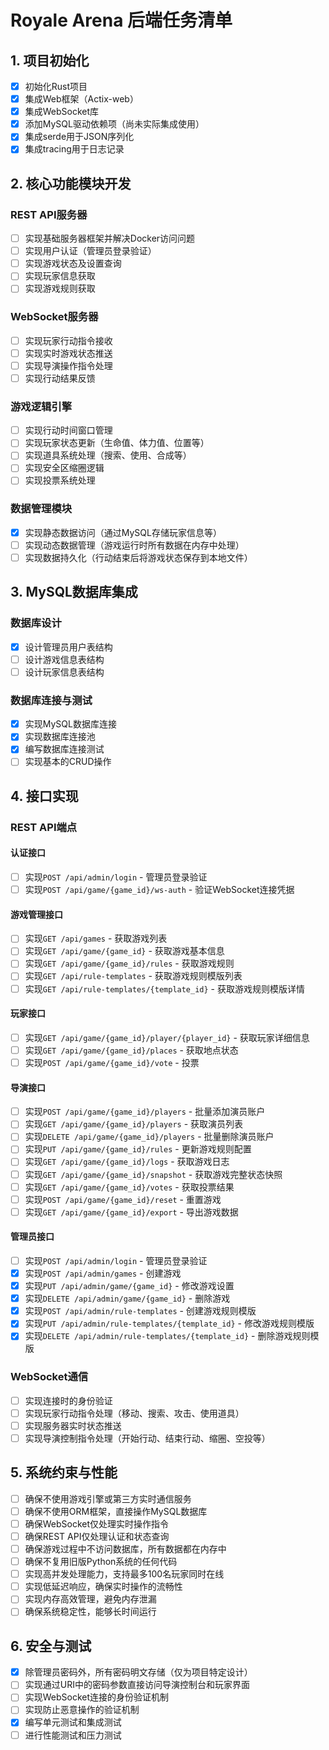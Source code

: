 # Royale Arena 后端任务清单

## 1. 项目初始化
- [x] 初始化Rust项目
- [x] 集成Web框架（Actix-web）
- [x] 集成WebSocket库
- [x] 添加MySQL驱动依赖项（尚未实际集成使用）
- [x] 集成serde用于JSON序列化
- [x] 集成tracing用于日志记录

## 2. 核心功能模块开发
### REST API服务器
- [ ] 实现基础服务器框架并解决Docker访问问题
- [ ] 实现用户认证（管理员登录验证）
- [ ] 实现游戏状态及设置查询
- [ ] 实现玩家信息获取
- [ ] 实现游戏规则获取

### WebSocket服务器
- [ ] 实现玩家行动指令接收
- [ ] 实现实时游戏状态推送
- [ ] 实现导演操作指令处理
- [ ] 实现行动结果反馈

### 游戏逻辑引擎
- [ ] 实现行动时间窗口管理
- [ ] 实现玩家状态更新（生命值、体力值、位置等）
- [ ] 实现道具系统处理（搜索、使用、合成等）
- [ ] 实现安全区缩圈逻辑
- [ ] 实现投票系统处理

### 数据管理模块
- [x] 实现静态数据访问（通过MySQL存储玩家信息等）
- [ ] 实现动态数据管理（游戏运行时所有数据在内存中处理）
- [ ] 实现数据持久化（行动结束后将游戏状态保存到本地文件）

## 3. MySQL数据库集成
### 数据库设计
- [x] 设计管理员用户表结构
- [ ] 设计游戏信息表结构
- [ ] 设计玩家信息表结构

### 数据库连接与测试
- [x] 实现MySQL数据库连接
- [x] 实现数据库连接池
- [x] 编写数据库连接测试
- [ ] 实现基本的CRUD操作

## 4. 接口实现
### REST API端点

#### 认证接口
- [ ] 实现`POST /api/admin/login` - 管理员登录验证
- [ ] 实现`POST /api/game/{game_id}/ws-auth` - 验证WebSocket连接凭据

#### 游戏管理接口
- [ ] 实现`GET /api/games` - 获取游戏列表
- [ ] 实现`GET /api/game/{game_id}` - 获取游戏基本信息
- [ ] 实现`GET /api/game/{game_id}/rules` - 获取游戏规则
- [ ] 实现`GET /api/rule-templates` - 获取游戏规则模版列表
- [ ] 实现`GET /api/rule-templates/{template_id}` - 获取游戏规则模版详情

#### 玩家接口
- [ ] 实现`GET /api/game/{game_id}/player/{player_id}` - 获取玩家详细信息
- [ ] 实现`GET /api/game/{game_id}/places` - 获取地点状态
- [ ] 实现`POST /api/game/{game_id}/vote` - 投票

#### 导演接口
- [ ] 实现`POST /api/game/{game_id}/players` - 批量添加演员账户
- [ ] 实现`GET /api/game/{game_id}/players` - 获取演员列表
- [ ] 实现`DELETE /api/game/{game_id}/players` - 批量删除演员账户
- [ ] 实现`PUT /api/game/{game_id}/rules` - 更新游戏规则配置
- [ ] 实现`GET /api/game/{game_id}/logs` - 获取游戏日志
- [ ] 实现`GET /api/game/{game_id}/snapshot` - 获取游戏完整状态快照
- [ ] 实现`GET /api/game/{game_id}/votes` - 获取投票结果
- [ ] 实现`POST /api/game/{game_id}/reset` - 重置游戏
- [ ] 实现`GET /api/game/{game_id}/export` - 导出游戏数据

#### 管理员接口
- [ ] 实现`POST /api/admin/login` - 管理员登录验证
- [x] 实现`POST /api/admin/games` - 创建游戏
- [x] 实现`PUT /api/admin/game/{game_id}` - 修改游戏设置
- [x] 实现`DELETE /api/admin/game/{game_id}` - 删除游戏
- [x] 实现`POST /api/admin/rule-templates` - 创建游戏规则模版
- [x] 实现`PUT /api/admin/rule-templates/{template_id}` - 修改游戏规则模版
- [x] 实现`DELETE /api/admin/rule-templates/{template_id}` - 删除游戏规则模版

### WebSocket通信
- [ ] 实现连接时的身份验证
- [ ] 实现玩家行动指令处理（移动、搜索、攻击、使用道具）
- [ ] 实现服务器实时状态推送
- [ ] 实现导演控制指令处理（开始行动、结束行动、缩圈、空投等）

## 5. 系统约束与性能
- [ ] 确保不使用游戏引擎或第三方实时通信服务
- [ ] 确保不使用ORM框架，直接操作MySQL数据库
- [ ] 确保WebSocket仅处理实时操作指令
- [ ] 确保REST API仅处理认证和状态查询
- [ ] 确保游戏过程中不访问数据库，所有数据都在内存中
- [ ] 确保不复用旧版Python系统的任何代码
- [ ] 实现高并发处理能力，支持最多100名玩家同时在线
- [ ] 实现低延迟响应，确保实时操作的流畅性
- [ ] 实现内存高效管理，避免内存泄漏
- [ ] 确保系统稳定性，能够长时间运行

## 6. 安全与测试
- [x] 除管理员密码外，所有密码明文存储（仅为项目特定设计）
- [ ] 实现通过URI中的密码参数直接访问导演控制台和玩家界面
- [ ] 实现WebSocket连接的身份验证机制
- [ ] 实现防止恶意操作的验证机制
- [x] 编写单元测试和集成测试
- [ ] 进行性能测试和压力测试